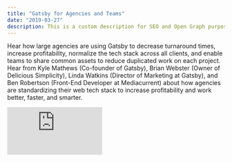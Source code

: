 ```yaml
---
title: "Gatsby for Agencies and Teams"
date: "2019-03-27"
description: This is a custom description for SEO and Open Graph purposes, rather than the default generated excerpt. Simply add a description field to the frontmatter.
---
```


Hear how large agencies are using Gatsby to decrease turnaround times, increase profitability, normalize the tech stack across all clients, and enable teams to share common assets to reduce duplicated work on each project. Hear from Kyle Mathews (Co-founder of Gatsby), Brian Webster (Owner of Delicious Simplicity), Linda Watkins (Director of Marketing at Gatsby), and Ben Robertson (Front-End Developer at Mediacurrent) about how agencies are standardizing their web tech stack to increase profitability and work better, faster, and smarter.

<iframe width="220" height="110" src="https://www.youtube.com/embed/jRntYO4186Y" frameborder="0" allowfullscreen></iframe>
